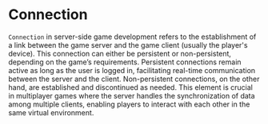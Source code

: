 # Connection

`Connection` in server-side game development refers to the establishment of a link between the game server and the game client (usually the player's device). This connection can either be persistent or non-persistent, depending on the game’s requirements. Persistent connections remain active as long as the user is logged in, facilitating real-time communication between the server and the client. Non-persistent connections, on the other hand, are established and discontinued as needed. This element is crucial in multiplayer games where the server handles the synchronization of data among multiple clients, enabling players to interact with each other in the same virtual environment.